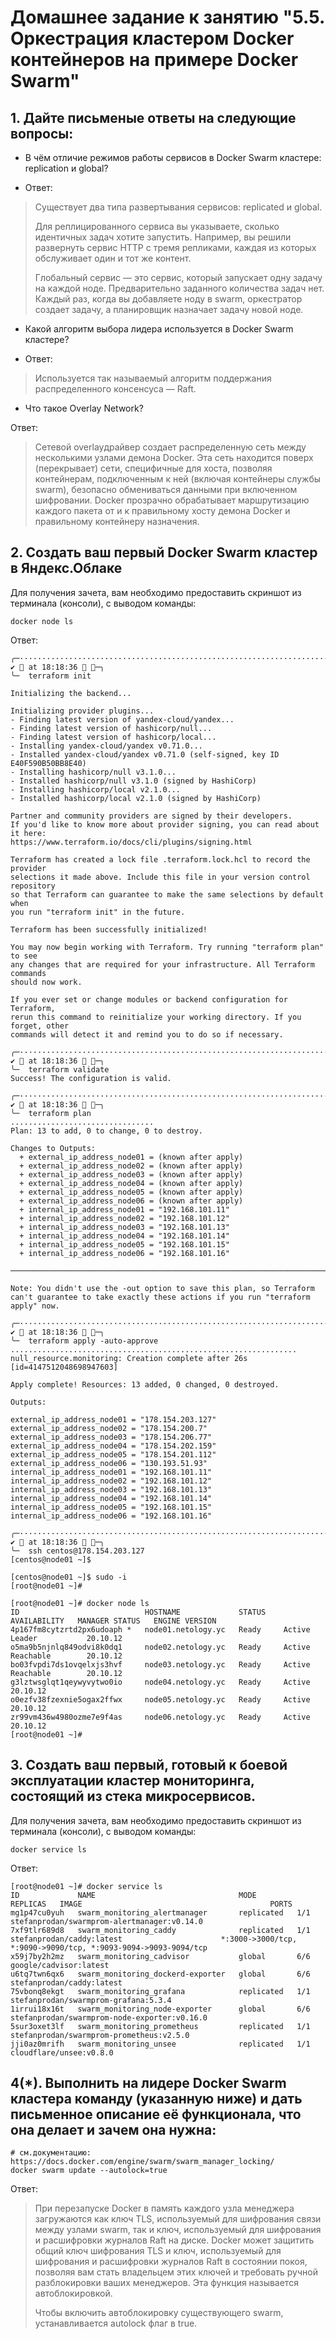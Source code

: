# Домашнее задание к занятию "5.5. Оркестрация кластером Docker контейнеров на примере Docker Swarm"

## 1. Дайте письменые ответы на следующие вопросы:
+ В чём отличие режимов работы сервисов в Docker Swarm кластере: replication и global?


+ Ответ:
> Существует два типа развертывания сервисов: replicated и global.
>
> Для реплицированного сервиса вы указываете, сколько идентичных задач хотите запустить. Например, вы решили
> развернуть сервис HTTP с тремя репликами, каждая из которых обслуживает один и тот же контент.
>
> Глобальный сервис — это сервис, который запускает одну задачу на каждой ноде. Предварительно заданного количества
> задач нет. Каждый раз, когда вы добавляете ноду в swarm, оркестратор создает задачу, а планировщик назначает задачу
> новой ноде.
+ Какой алгоритм выбора лидера используется в Docker Swarm кластере?


+ Ответ:
> Используется так называемый алгоритм поддержания распределенного консенсуса — Raft. 
+ Что такое Overlay Network?

Ответ:
> Сетевой overlayдрайвер создает распределенную сеть между несколькими узлами демона Docker. Эта сеть
> находится поверх (перекрывает) сети, специфичные для хоста, позволяя контейнерам, подключенным к ней
> (включая контейнеры службы swarm), безопасно обмениваться данными при включенном шифровании. Docker
> прозрачно обрабатывает маршрутизацию каждого пакета от и к правильному хосту демона Docker и правильному
> контейнеру назначения.

## 2. Создать ваш первый Docker Swarm кластер в Яндекс.Облаке
Для получения зачета, вам необходимо предоставить скриншот из терминала (консоли), с выводом команды:
```shell
docker node ls
```
 Ответ:
```shell
╭─······················································································································································· ✔  at 18:18:36  ─╮
╰─  terraform init

Initializing the backend...

Initializing provider plugins...
- Finding latest version of yandex-cloud/yandex...
- Finding latest version of hashicorp/null...
- Finding latest version of hashicorp/local...
- Installing yandex-cloud/yandex v0.71.0...
- Installed yandex-cloud/yandex v0.71.0 (self-signed, key ID E40F590B50BB8E40)
- Installing hashicorp/null v3.1.0...
- Installed hashicorp/null v3.1.0 (signed by HashiCorp)
- Installing hashicorp/local v2.1.0...
- Installed hashicorp/local v2.1.0 (signed by HashiCorp)

Partner and community providers are signed by their developers.
If you'd like to know more about provider signing, you can read about it here:
https://www.terraform.io/docs/cli/plugins/signing.html

Terraform has created a lock file .terraform.lock.hcl to record the provider
selections it made above. Include this file in your version control repository
so that Terraform can guarantee to make the same selections by default when
you run "terraform init" in the future.

Terraform has been successfully initialized!

You may now begin working with Terraform. Try running "terraform plan" to see
any changes that are required for your infrastructure. All Terraform commands
should now work.

If you ever set or change modules or backend configuration for Terraform,
rerun this command to reinitialize your working directory. If you forget, other
commands will detect it and remind you to do so if necessary.
```
```shell
╭─······················································································································································· ✔  at 18:18:36  ─╮
╰─  terraform validate
Success! The configuration is valid.
```
```shell
╭─······················································································································································· ✔  at 18:18:36  ─╮
╰─  terraform plan
................................
Plan: 13 to add, 0 to change, 0 to destroy.

Changes to Outputs:
  + external_ip_address_node01 = (known after apply)
  + external_ip_address_node02 = (known after apply)
  + external_ip_address_node03 = (known after apply)
  + external_ip_address_node04 = (known after apply)
  + external_ip_address_node05 = (known after apply)
  + external_ip_address_node06 = (known after apply)
  + internal_ip_address_node01 = "192.168.101.11"
  + internal_ip_address_node02 = "192.168.101.12"
  + internal_ip_address_node03 = "192.168.101.13"
  + internal_ip_address_node04 = "192.168.101.14"
  + internal_ip_address_node05 = "192.168.101.15"
  + internal_ip_address_node06 = "192.168.101.16"

───────────────────────────────────────────────────────────────────────────────────────────────────────────────────────────────────────────────────────────────────────────────────────────

Note: You didn't use the -out option to save this plan, so Terraform can't guarantee to take exactly these actions if you run "terraform apply" now.
```
```shell
╭─······················································································································································· ✔  at 18:18:36  ─╮
╰─  terraform apply -auto-approve
................................................................
null_resource.monitoring: Creation complete after 26s [id=4147512048698947603]

Apply complete! Resources: 13 added, 0 changed, 0 destroyed.

Outputs:

external_ip_address_node01 = "178.154.203.127"
external_ip_address_node02 = "178.154.200.7"
external_ip_address_node03 = "178.154.206.77"
external_ip_address_node04 = "178.154.202.159"
external_ip_address_node05 = "178.154.201.112"
external_ip_address_node06 = "130.193.51.93"
internal_ip_address_node01 = "192.168.101.11"
internal_ip_address_node02 = "192.168.101.12"
internal_ip_address_node03 = "192.168.101.13"
internal_ip_address_node04 = "192.168.101.14"
internal_ip_address_node05 = "192.168.101.15"
internal_ip_address_node06 = "192.168.101.16"
```
```shell
╭─······················································································································································· ✔  at 18:18:36  ─╮
╰─  ssh centos@178.154.203.127
[centos@node01 ~]$

[centos@node01 ~]$ sudo -i
[root@node01 ~]#

[root@node01 ~]# docker node ls
ID                            HOSTNAME             STATUS    AVAILABILITY   MANAGER STATUS   ENGINE VERSION
4p167fm8cytzrtd2px6udoaph *   node01.netology.yc   Ready     Active         Leader           20.10.12
o5ma9b5njnlq849odvi8k0dq1     node02.netology.yc   Ready     Active         Reachable        20.10.12
bo03fvpdi7ds1ovqelxjs3hvf     node03.netology.yc   Ready     Active         Reachable        20.10.12
g3lztwsglqt1qeywyvytwo0io     node04.netology.yc   Ready     Active                          20.10.12
o0ezfv38fzexnie5ogax2ffwx     node05.netology.yc   Ready     Active                          20.10.12
zr99vm436w4980ozme7e9f4as     node06.netology.yc   Ready     Active                          20.10.12
[root@node01 ~]#
```
## 3. Создать ваш первый, готовый к боевой эксплуатации кластер мониторинга, состоящий из стека микросервисов.
Для получения зачета, вам необходимо предоставить скриншот из терминала (консоли), с выводом команды:
```shell
docker service ls
```
Ответ:
```shell
[root@node01 ~]# docker service ls
ID             NAME                                MODE         REPLICAS   IMAGE                                          PORTS
mg1p47cu0yuh   swarm_monitoring_alertmanager       replicated   1/1        stefanprodan/swarmprom-alertmanager:v0.14.0
7xf9tlr689d8   swarm_monitoring_caddy              replicated   1/1        stefanprodan/caddy:latest                      *:3000->3000/tcp, *:9090->9090/tcp, *:9093-9094->9093-9094/tcp
x59j7by2h2mz   swarm_monitoring_cadvisor           global       6/6        google/cadvisor:latest
u6tq7twn6qx6   swarm_monitoring_dockerd-exporter   global       6/6        stefanprodan/caddy:latest
75vbonq8ekgt   swarm_monitoring_grafana            replicated   1/1        stefanprodan/swarmprom-grafana:5.3.4
1irrui18x16t   swarm_monitoring_node-exporter      global       6/6        stefanprodan/swarmprom-node-exporter:v0.16.0
5sur3oxet3lf   swarm_monitoring_prometheus         replicated   1/1        stefanprodan/swarmprom-prometheus:v2.5.0
jji0az0mrifh   swarm_monitoring_unsee              replicated   1/1        cloudflare/unsee:v0.8.0
```

## 4(*). Выполнить на лидере Docker Swarm кластера команду (указанную ниже) и дать письменное описание её функционала, что она делает и зачем она нужна:
```shell
# см.документацию: https://docs.docker.com/engine/swarm/swarm_manager_locking/
docker swarm update --autolock=true
```
Ответ:
> При перезапуске Docker в память каждого узла менеджера загружаются как ключ TLS,
> используемый для шифрования связи между узлами swarm, так и ключ, используемый для
> шифрования и расшифровки журналов Raft на диске. Docker может защитить общий ключ
> шифрования TLS и ключ, используемый для шифрования и расшифровки журналов Raft в состоянии
> покоя, позволяя вам стать владельцем этих ключей и требовать ручной разблокировки ваших
> менеджеров. Эта функция называется автоблокировкой.
> 
> Чтобы включить автоблокировку существующего swarm, устанавливается autolock флаг в true.